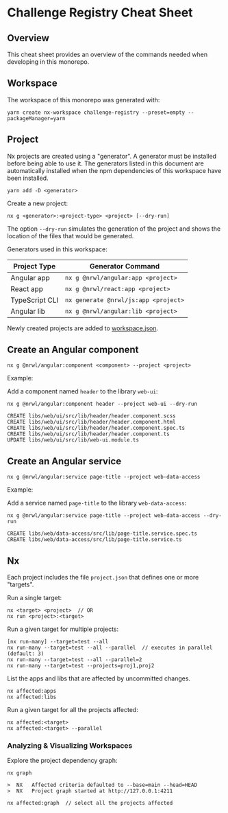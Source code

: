 # Challenge Registry Cheat Sheet

## Overview

This cheat sheet provides an overview of the commands needed when developing in
this monorepo.

## Workspace

The workspace of this monorepo was generated with:

```console
yarn create nx-workspace challenge-registry --preset=empty --packageManager=yarn
```

## Project

Nx projects are created using a "generator". A generator must be installed
before being able to use it. The generators listed in this document are
automatically installed when the npm dependencies of this workspace have been
installed.

    yarn add -D <generator>

Create a new project:

    nx g <generator>:<project-type> <project> [--dry-run]

The option `--dry-run` simulates the generation of the project and shows the
location of the files that would be generated.

Generators used in this workspace:

| Project Type   | Generator Command                    |
|----------------|--------------------------------------|
| Angular app    | `nx g @nrwl/angular:app <project>`   |
| React app      | `nx g @nrwl/react:app <project>`     |
| TypeScript CLI | `nx generate @nrwl/js:app <project>` |
| Angular lib    | `nx g @nrwl/angular:lib <project>`   |

Newly created projects are added to [workspace.json].

## Create an Angular component

    nx g @nrwl/angular:component <component> --project <project>

Example:

Add a component named `header` to the library `web-ui`:

```console
nx g @nrwl/angular:component header --project web-ui --dry-run

CREATE libs/web/ui/src/lib/header/header.component.scss
CREATE libs/web/ui/src/lib/header/header.component.html
CREATE libs/web/ui/src/lib/header/header.component.spec.ts
CREATE libs/web/ui/src/lib/header/header.component.ts
UPDATE libs/web/ui/src/lib/web-ui.module.ts
```

## Create an Angular service

    nx g @nrwl/angular:service page-title --project web-data-access

Example:

Add a service named `page-title` to the library `web-data-access`:

```console
nx g @nrwl/angular:service page-title --project web-data-access --dry-run

CREATE libs/web/data-access/src/lib/page-title.service.spec.ts
CREATE libs/web/data-access/src/lib/page-title.service.ts
```

## Nx

Each project includes the file `project.json` that defines one or more "targets".

Run a single target:

```console
nx <target> <project>  // OR
nx run <project>:<target>
```

Run a given target for multiple projects:

```console
[nx run-many] --target=test --all
nx run-many --target=test --all --parallel  // executes in parallel (default: 3)
nx run-many --target=test --all --parallel=2
nx run-many --target=test --projects=proj1,proj2
```

List the apps and libs that are affected by uncommitted changes.

```console
nx affected:apps
nx affected:libs
```

Run a given target for all the projects affected:

```
nx affected:<target>
nx affected:<target> --parallel
```

### Analyzing & Visualizing Workspaces

Explore the project dependency graph:

    nx graph

    >  NX   Affected criteria defaulted to --base=main --head=HEAD
    >  NX   Project graph started at http://127.0.0.1:4211

    nx affected:graph  // select all the projects affected

<!-- Links -->

[workspace.json]: ../workspace.json